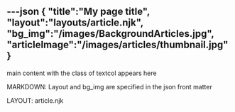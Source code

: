 ---json
{
   "title":"My page title",
   "layout":"layouts/article.njk",
   "bg_img":"/images/BackgroundArticles.jpg",
   "articleImage":"/images/articles/thumbnail.jpg"
}
---
  main content with the class of textcol appears here

  MARKDOWN: Layout and bg_img are specified in the json front matter

  LAYOUT: article.njk
